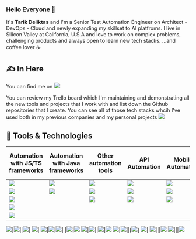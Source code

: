 ### Hello Everyone 👋

It's **Tarik Deliktas** and I'm a Senior Test Automation Engineer on Architect - DevOps - Cloud and newly expanding my skillset to AI platfroms. 
I live in Silicon Valley at California, U.S.A and love to work on complex problems, challenging products and always open to learn new tech stacks. 
...and coffee lover ☕

## &#x270d; In Here

You can find me on [![](https://img.shields.io/badge/LinkedIn-blue)](https://www.linkedin.com/in/tarik-deliktas/)

You can review my Trello board which I'm maintaining and demonstrating all the new tools and projects that I work with and list down the Github repositories that I create. You can see all of those tech stacks whcih I've used both in my previous companies and my personal projects
[![](https://img.shields.io/badge/Trello-Board-blueviolet)](https://trello.com/b/x5xMuoWY/tarik-deliktas) 


## 🔧 Tools & Technologies

Automation with JS/TS frameworks|Automation with Java frameworks|Other automation tools|API Automation|Mobile Automation|CI/CD Tools / Cloud Platfrom
----|----|----|----|----|----
![](https://img.shields.io/badge/Cypress-CucumberTS-informational?style=flat&color=2bbc8a)|![](https://img.shields.io/badge/Playwright-Cucumber-informational?style=flat&color=blue)|![](https://img.shields.io/badge/Selenium-Python-informational?style=flat&color=blueviolet)|![](https://img.shields.io/badge/Jmeter-Java-informational?style=flat&color=ff69b4)|![](https://img.shields.io/badge/Appium-Javascript-informational?style=flat&color=yellow)|![](https://img.shields.io/badge/Cypress-GitHubActions-informational?style=flat&color=yellowgreen)|
![](https://img.shields.io/badge/Cypress-Mocha-informational?style=flat&color=2bbc8a)|![](https://img.shields.io/badge/Selenium-Cucumber-informational?style=flat&color=blue)|![](https://img.shields.io/badge/Selenium-Robot-informational?style=flat&color=yellow)|![](https://img.shields.io/badge/RestAssured-Java-informational?style=flat&color=blue)|![](https://img.shields.io/badge/XCUITest-Swift-informational?style=flat&color=purple)||![](https://img.shields.io/badge/Playwright-GitHubActions-informational?style=flat&color=yellowgreen)|
![](https://img.shields.io/badge/Playwright-CucamberJS-informational?style=flat&color=2bbc8a)||![](https://img.shields.io/badge/Playwright-Robot-informational?style=flat&color=yellow)|![](https://img.shields.io/badge/SoapUI-informational?style=flat&color=yellowgreen)|![](https://img.shields.io/badge/Playwright-Azure-informational?style=flat&color=yellowgreen)|
![](https://img.shields.io/badge/WebDriverIO-Mocha-informational?style=flat&color=2bbc8a)|
![](https://img.shields.io/badge/TestCafe-BDD-informational?style=flat&color=2bbc8a)|





![](https://img.shields.io/badge/Playwright-CucamberJS-informational?style=flat&color=2bbc8a)|![](https://img.shields.io/badge/Selenium-TesNG-informational?style=flat&color=blue)||![](https://img.shields.io/badge/Espresso-Java-informational?style=flat&color=blue)|
![](https://img.shields.io/badge/TestComplete-informational?style=flat&color=yellowgreen)|
![](https://img.shields.io/badge/Jbehave-Serenity-informational?style=flat&color=blue)|![](https://img.shields.io/badge/RestSharp-Specflow-informational?style=flat&color=blueviolet)|![](https://img.shields.io/badge/CITS-informational?style=flat&color=yellowgreen)|
|![](https://img.shields.io/badge/Gatling-Scala-informational?style=flat&color=ff69b4)|![](https://img.shields.io/badge/TestProject-informational?style=flat&color=yellowgreen)
![](https://img.shields.io/badge/Cypress-Mocha-informational?style=flat&color=2bbc8a)|![](https://img.shields.io/badge/Java-Galen-informational?style=flat&color=blue)||![](https://img.shields.io/badge/RequestModule-Mocha-informational?style=flat&color=2bbc8a)|![](https://img.shields.io/badge/Tosca-informational?style=flat&color=yellowgreen)
![](https://img.shields.io/badge/Protractor-Jasmine-informational?style=flat&color=2bbc8a)|![](https://img.shields.io/badge/Java-Applitools-informational?style=flat&color=blue)||[![](https://img.shields.io/badge/Postman-Newman-informational?style=flat&color=yellowgreen)]
![](https://img.shields.io/badge/JMeter-Java-informational?style=flat&color=blue)|
![](https://img.shields.io/badge/NighwatchJS-BDD-informational?style=flat&color=2bbc8a)|||![](https://img.shields.io/badge/CitrusFramework-Java-informational?style=flat&color=blue)
![](https://img.shields.io/badge/TestCafe-BDD-informational?style=flat&color=2bbc8a)|||[![](https://img.shields.io/badge/RequestModule-Pytest-informational?style=flat&color=yellow)](https://github.com/ghoshasish99/API-Testing-Pytest)
